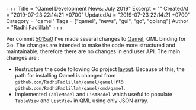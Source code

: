 +++
Title = "Qamel Development News: July 2019"
Excerpt = ""
CreatedAt = "2019-07-23 22:14:21 +0700"
UpdatedAt = "2019-07-23 22:14:21 +0700"
Category = "qamel"
Tags = ["qamel", "news", "gui", "go", "golang"]
Author = "Radhi Fadlillah"
+++

Per commit [5015a0](https://github.com/RadhiFadlillah/qamel/tree/5015a0b8c3fc1ab2dd824e2a001eb8ea56060223) I've made several changes to [Qamel](https://github.com/RadhiFadlillah/qamel), QML binding for Go. The changes are intended to make the code more structured and maintainable, therefore there are no changes in end user API. The main changes are :

- Restructure the code following Go project [layout](https://github.com/golang-standards/project-layout). Because of this, the path for installing Qamel is changed from `github.com/RadhiFadlillah/qamel/qamel` into `github.com/RadhiFadlillah/qamel/cmd/qamel`.
- Implemented `TableModel` and `ListModel` which useful to populate `TableView` and `ListView` in QML using only JSON array.
